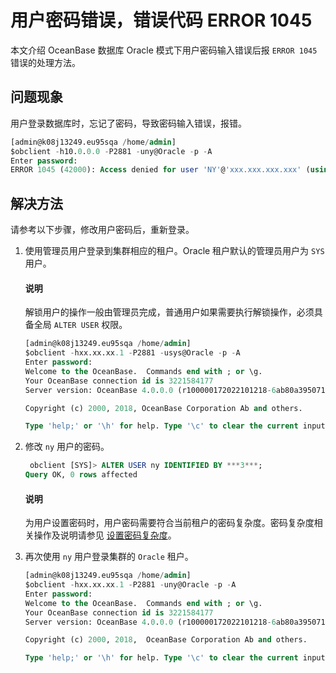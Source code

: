 # 用户密码错误，错误代码 ERROR 1045

本文介绍 OceanBase 数据库 Oracle 模式下用户密码输入错误后报 `ERROR 1045` 错误的处理方法。

## 问题现象

用户登录数据库时，忘记了密码，导致密码输入错误，报错。

```sql
[admin@k08j13249.eu95sqa /home/admin]
$obclient -h10.0.0.0 -P2881 -uny@Oracle -p -A
Enter password:
ERROR 1045 (42000): Access denied for user 'NY'@'xxx.xxx.xxx.xxx' (using password: YES)
```

## 解决方法

请参考以下步骤，修改用户密码后，重新登录。

1. 使用管理员用户登录到集群相应的租户。Oracle 租户默认的管理员用户为 `SYS` 用户。

   <main id="notice" type='explain'>
     <h4>说明</h4>
     <p>解锁用户的操作一般由管理员完成，普通用户如果需要执行解锁操作，必须具备全局 <code>ALTER USER</code> 权限。</p>
   </main>

   ```sql
   [admin@k08j13249.eu95sqa /home/admin]
   $obclient -hxx.xx.xx.1 -P2881 -usys@Oracle -p -A
   Enter password:
   Welcome to the OceanBase.  Commands end with ; or \g.
   Your OceanBase connection id is 3221584177
   Server version: OceanBase 4.0.0.0 (r100000172022101218-6ab80a3950710941946c004d805fcfded7a4aa2c) (Built Oct 12 2022 18:43:39)

   Copyright (c) 2000, 2018, OceanBase Corporation Ab and others.

   Type 'help;' or '\h' for help. Type '\c' to clear the current input statement.
   ```

2. 修改 `ny` 用户的密码。

   ```sql
    obclient [SYS]> ALTER USER ny IDENTIFIED BY ***3***;
   Query OK, 0 rows affected
   ```

   <main id="notice" type='explain'>
     <h4>说明</h4>
     <p>为用户设置密码时，用户密码需要符合当前租户的密码复杂度。密码复杂度相关操作及说明请参见 <a href="../../../7.reference/2.administrator-guide/2.basic-database-management/4.manage-tenants/5.manage-users-and-permissions/2.oracle-mode/2.set-password-complexity-of-oracle-mode.md">设置密码复杂度</a>。</p>
   </main>

3. 再次使用 `ny` 用户登录集群的 `Oracle` 租户。

   ```sql
   [admin@k08j13249.eu95sqa /home/admin]
   $obclient -hxx.xx.xx.1 -P2881 -uny@Oracle -p -A
   Enter password:
   Welcome to the OceanBase.  Commands end with ; or \g.
   Your OceanBase connection id is 3221584177
   Server version: OceanBase 4.0.0.0 (r100000172022101218-6ab80a3950710941946c004d805fcfded7a4aa2c) (Built Oct 12 2022 18:43:39)

   Copyright (c) 2000, 2018,  OceanBase Corporation Ab and others.

   Type 'help;' or '\h' for help. Type '\c' to clear the current input statement.
   ```
